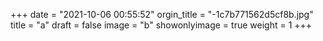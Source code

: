 +++
date = "2021-10-06 00:55:52"
orgin_title = "-1c7b771562d5cf8b.jpg"
title = "a"
draft = false
image = "b"
showonlyimage = true
weight = 1
+++